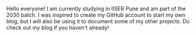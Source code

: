 Hello everyone! I am currently studying in IISER Pune and am part of the 2030 batch. I was inspired to create my GitHub account to start my own blog, but I will also be using it to document some of my other projects. Do check out my blog if you haven't already!
